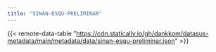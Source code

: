 ```yaml
---
title: "SINAN-ESQU-PRELIMINAR"
---
```


{{< remote-data-table "https://cdn.statically.io/gh/dankkom/datasus-metadata/main/metadata/data/sinan-esqu-preliminar.json" >}}
